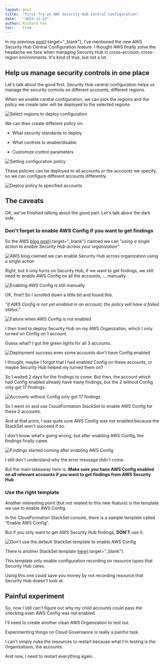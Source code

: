 ```yaml
---
layout: post
title:  "First Try on AWS Security Hub Central Configuration"
date:   "2023-12-22"
author: Richard Fan
toc:    true
---
```


In my previous [post](/2023/12/07/my-thoughts-on-aws-reInvent-2023-announcements.html#aws-security-hub-central-configuration){:target="_blank"}, I've mentioned the new AWS Security Hub Central Configuration feature. I thought AWS finally solve the headache we face when managing Security Hub in cross-account, cross-region environments. It's kind of true, but not a lot.

## Help us manage security controls in one place

Let's talk about the good first. Security Hub central configuration helps us manage the security controls on different accounts, different regions.

When we enable central configuration, we can pick the regions and the policy we create later will be deployed to the selected regions

![Select regions to deploy configuration](/assets/images/b1693d52-aba7-47d0-903b-6b70c267d01e.png)

We can then create different policy on:

* What security standards to deploy

* What controls to enable/disable

* Customize control parameters

![Setting configuration policy](/assets/images/f4bd32ea-5255-412a-8f94-a19b695b9f73.png)

These policies can be deployed to all accounts or the accounts we specify, so we can configure different accounts differently.

![Deploy policy to specified accounts](/assets/images/8a7d7a12-5151-40e8-a59d-79142fc1dd44.png)

## The caveats

OK, we've finished talking about the good part. Let's talk about the dark side.

### Don't forget to enable AWS Config if you want to get findings

So the AWS [blog post](https://aws.amazon.com/blogs/security/introducing-new-central-configuration-capabilities-in-aws-security-hub/){:target="_blank"} claimed we can _"using a single action to enable Security Hub across your organization"_

![AWS blog claimed we can enable Security Hub across organization using a single action](/assets/images/8827cf83-ce12-4996-b611-f488cd699889.png)

Right, but it only turns on Security Hub, if we want to get findings, we still need to enable AWS Config on all the accounts, ... manually.

![Enabling AWS Config is still manually](/assets/images/2f5d6826-345d-4ef9-9ef1-c4c32d7fc1fc.png)

OK, fine!! So I scrolled down a little bit and found this.

_"if AWS Config is not yet enabled in an account, the policy will have a failed status."_

![Failure when AWS Config is not enabled](/assets/images/f2fbee64-e81f-486f-813b-9cded119c0da.png)

I then tried to deploy Security Hub on my AWS Organization, which I only turned on Config on 1 account.

Guess what? I got the green lights for all 3 accounts.

![Deployment success even some accounts don't have Config enabled](/assets/images/b2da5bbb-631e-4aa1-8ecd-b4dd2a858abc.png)

I thought, maybe I forgot that I had enabled Config on these accounts, or maybe Security Hub helped my turned them on?

So I waited 2 days for the findings to come. But then, the account which had Config enabled already have many findings, but the 2 without Config only got 17 findings.

![Accounts without Config only got 17 findings](/assets/images/3e828951-ecc2-49d9-b360-a690d3d86af4.png)

So I went on and use CloudFormation StackSet to enable AWS Config for these 2 accounts.

And at that point, I was quite sure AWS Config was not enabled because the StackSet won't succeed if so.

I don't know what's going wrong, but after enabling AWS Config, the findings finally came.

![Findings started coming after enabling AWS Config](/assets/images/abaeb29b-0991-4dda-a43b-e59de511afe3.png)

I still don't understand why the error message didn't come.

But the main takeaway here is: **Make sure you have AWS Config enabled on all relevant accounts if you want to get findings from AWS Security Hub**

### Use the right template

Another interesting point (but not related to this new feature) is the template we use to enable AWS Config.

In the CloudFormation StackSet console, there is a sample template called "Enable AWS Config".

But if you only want to get AWS Security Hub findings, **DON'T** use it.

![Don't use the default StackSet template to enable AWS Config](/assets/images/4278c5ad-012d-48c1-a1fc-5152ac73b7e5.png)

There is another StackSet template [here](https://github.com/aws-samples/aws-cfn-for-optimizing-aws-config-for-aws-security-hub/blob/main/AWS-Config-optimized-for-AWS-Security-Hub.yaml){:target="_blank"}.

This template only enable configuration recording on resource types that Security Hub cares.

Using this one could save you money by not recording resource that Security Hub doesn't look at.

## Painful experiment

So, now I still can't figure out why my child accounts could pass the checking even AWS Config was not enabled.

I'll need to create another clean AWS Organization to test out.

Experimenting things on Cloud Governance is really a painful task.

I can't simply nuke the resources to restart because what I'm testing is the Organizations, the accounts.

And now, I need to restart everything again.
